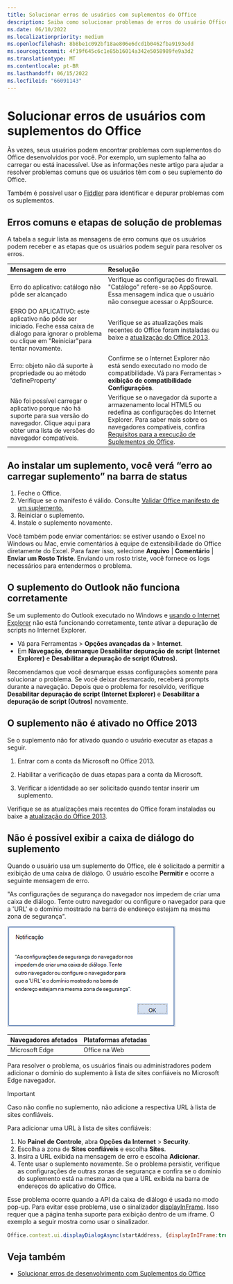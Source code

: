 ```yaml
---
title: Solucionar erros de usuários com suplementos do Office
description: Saiba como solucionar problemas de erros do usuário Office suplementos.
ms.date: 06/10/2022
ms.localizationpriority: medium
ms.openlocfilehash: 8b8be1c092bf18ae806e6dcd1b0462fba9193edd
ms.sourcegitcommit: 4f19f645c6c1e85b16014a342e5058989fe9a3d2
ms.translationtype: MT
ms.contentlocale: pt-BR
ms.lasthandoff: 06/15/2022
ms.locfileid: "66091143"
---
```

# <a name="troubleshoot-user-errors-with-office-add-ins"></a>Solucionar erros de usuários com suplementos do Office

Às vezes, seus usuários podem encontrar problemas com suplementos do Office desenvolvidos por você. Por exemplo, um suplemento falha ao carregar ou está inacessível. Use as informações neste artigo para ajudar a resolver problemas comuns que os usuários têm com o seu suplemento do Office.

Também é possível usar o [Fiddler](https://www.telerik.com/fiddler) para identificar e depurar problemas com os suplementos.

## <a name="common-errors-and-troubleshooting-steps"></a>Erros comuns e etapas de solução de problemas

A tabela a seguir lista as mensagens de erro comuns que os usuários podem receber e as etapas que os usuários podem seguir para resolver os erros.

|**Mensagem de erro**|**Resolução**|
|:-----|:-----|
|Erro do aplicativo: catálogo não pôde ser alcançado|Verifique as configurações do firewall. "Catálogo" refere-se ao AppSource. Essa mensagem indica que o usuário não consegue acessar o AppSource.|
|ERRO DO APLICATIVO: este aplicativo não pôde ser iniciado. Feche essa caixa de diálogo para ignorar o problema ou clique em "Reiniciar"para tentar novamente.|Verifique se as atualizações mais recentes do Office foram instaladas ou baixe a [atualização do Office 2013](https://support.microsoft.com/kb/2986156/).|
|Erro: objeto não dá suporte à propriedade ou ao método 'defineProperty'|Confirme se o Internet Explorer não está sendo executado no modo de compatibilidade. Vá para Ferramentas > **exibição de compatibilidade Configurações**.|
|Não foi possível carregar o aplicativo porque não há suporte para sua versão do navegador. Clique aqui para obter uma lista de versões do navegador compatíveis.|Verifique se o navegador dá suporte a armazenamento local HTML5 ou redefina as configurações do Internet Explorer. Para saber mais sobre os navegadores compatíveis, confira [Requisitos para a execução de Suplementos do Office](../concepts/requirements-for-running-office-add-ins.md).|

## <a name="when-installing-an-add-in-you-see-error-loading-add-in-in-the-status-bar"></a>Ao instalar um suplemento, você verá “erro ao carregar suplemento” na barra de status

1. Feche o Office.
1. Verifique se o manifesto é válido. Consulte [Validar Office manifesto de um suplemento.](troubleshoot-manifest.md)
1. Reiniciar o suplemento.
1. Instale o suplemento novamente.

Você também pode enviar comentários: se estiver usando o Excel no Windows ou Mac, envie comentários à equipe de extensibilidade do Office diretamente do Excel. Para fazer isso, selecione **Arquivo** | **Comentário** | **Enviar um Rosto Triste**. Enviando um rosto triste, você fornece os logs necessários para entendermos o problema.

## <a name="outlook-add-in-doesnt-work-correctly"></a>O suplemento do Outlook não funciona corretamente

Se um suplemento do Outlook executado no Windows e [usando o Internet Explorer](../concepts/browsers-used-by-office-web-add-ins.md) não está funcionando corretamente, tente ativar a depuração de scripts no Internet Explorer.

- Vá para Ferramentas > **Opções avançadas da** > **Internet**.
- Em **Navegação, desmarque** **Desabilitar depuração de script (Internet Explorer)** e **Desabilitar a depuração de script (Outros).**

Recomendamos que você desmarque essas configurações somente para solucionar o problema. Se você deixar desmarcado, receberá prompts durante a navegação. Depois que o problema for resolvido, verifique **Desabilitar depuração de script (Internet Explorer)** e **Desabilitar a depuração de script (Outros)** novamente.

## <a name="add-in-doesnt-activate-in-office-2013"></a>O suplemento não é ativado no Office 2013

Se o suplemento não for ativado quando o usuário executar as etapas a seguir.

1. Entrar com a conta da Microsoft no Office 2013.

1. Habilitar a verificação de duas etapas para a conta da Microsoft.

1. Verificar a identidade ao ser solicitado quando tentar inserir um suplemento.

Verifique se as atualizações mais recentes do Office foram instaladas ou baixe a [atualização do Office 2013](https://support.microsoft.com/kb/2986156/).

## <a name="add-in-dialog-box-cannot-be-displayed"></a>Não é possível exibir a caixa de diálogo do suplemento

Quando o usuário usa um suplemento do Office, ele é solicitado a permitir a exibição de uma caixa de diálogo. O usuário escolhe **Permitir** e ocorre a seguinte mensagem de erro.

"As configurações de segurança do navegador nos impedem de criar uma caixa de diálogo. Tente outro navegador ou configure o navegador para que a 'URL' e o domínio mostrado na barra de endereço estejam na mesma zona de segurança".

![Captura de tela da mensagem de erro da caixa de diálogo.](../images/dialog-prevented.png)

|**Navegadores afetados**|**Plataformas afetadas**|
|:--------------------|:---------------------|
|Microsoft Edge|Office na Web|

Para resolver o problema, os usuários finais ou administradores podem adicionar o domínio do suplemento à lista de sites confiáveis no Microsoft Edge navegador.

> [!IMPORTANT]
> Caso não confie no suplemento, não adicione a respectiva URL à lista de sites confiáveis.

Para adicionar uma URL à lista de sites confiáveis:

1. No **Painel de Controle**, abra **Opções da Internet** > **Security**.
1. Escolha a zona de **Sites confiáveis** e escolha **Sites**.
1. Insira a URL exibida na mensagem de erro e escolha **Adicionar**.
1. Tente usar o suplemento novamente. Se o problema persistir, verifique as configurações de outras zonas de segurança e confira se o domínio do suplemento está na mesma zona que a URL exibida na barra de endereços do aplicativo do Office.

Esse problema ocorre quando a API da caixa de diálogo é usada no modo pop-up. Para evitar esse problema, use o sinalizador [displayInFrame](/javascript/api/office/office.ui). Isso requer que a página tenha suporte para exibição dentro de um iframe. O exemplo a seguir mostra como usar o sinalizador.

```js
Office.context.ui.displayDialogAsync(startAddress, {displayInIFrame:true}, callback);
```

## <a name="see-also"></a>Veja também

- [Solucionar erros de desenvolvimento com Suplementos do Office](troubleshoot-development-errors.md)
